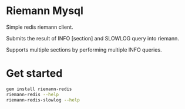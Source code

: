 Riemann Mysql
=============

Simple redis riemann client.

Submits the result of INFO [section] and SLOWLOG query into riemann.

Supports multiple sections by performing multiple INFO queries.

Get started
==========

``` bash
gem install riemann-redis
riemann-redis --help
riemann-redis-slowlog --help
```
